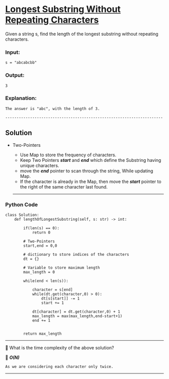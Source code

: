 # [Longest Substring Without Repeating Characters](https://leetcode.com/problems/longest-substring-without-repeating-characters/)

Given a string s, find the length of the longest substring without repeating characters.

### Input: 
    s = "abcabcbb"
    
### Output: 
    3
    
### Explanation: 
    The answer is "abc", with the length of 3.
    
    ----------------------------------------------------------------------
    
## Solution

- Two-Pointers
  - Use Map to store the frequency of characters.
  - Keep Two Pointers ***start*** and ***end*** which define the Substring having unique characters.
  - move the ***end*** pointer to scan through the string, While updating Map.
  - If the character is already in the Map, then move the ***start*** pointer to the right of the same character last found.
  
  -----------------------------------------------
  
### Python Code

    class Solution:
        def lengthOfLongestSubstring(self, s: str) -> int:

            if(len(s) == 0):
                return 0

            # Two-Pointers
            start,end = 0,0

            # dictionary to store indices of the characters
            dt = {}

            # Variable to store maximum length
            max_length = 0

            while(end < len(s)):

                character = s[end]
                while(dt.get(character,0) > 0):
                    dt[s[start]] -= 1
                    start += 1

                dt[character] = dt.get(character,0) + 1
                max_length = max(max_length,end-start+1)
                end += 1


            return max_length
            
            
  -----------------------------------------------------
  
🎯 What is the time complexity of the above solution?

📝 ***O(N)***

    As we are considering each character only twice.
    
 --------------------------------------------------------
